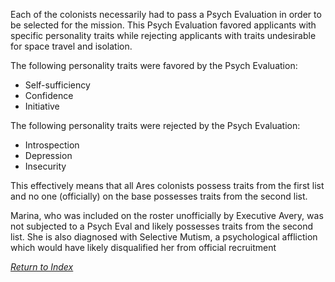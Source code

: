 Each of the colonists necessarily had to pass a Psych Evaluation in order to be selected for the mission. This Psych Evaluation favored applicants with specific personality traits while rejecting applicants with traits undesirable for space travel and isolation.

The following personality traits were favored by the Psych Evaluation:

- Self-sufficiency
- Confidence
- Initiative

The following personality traits were rejected by the Psych Evaluation:

- Introspection
- Depression
- Insecurity

This effectively means that all Ares colonists possess traits from the first list and no one (officially) on the base possesses traits from the second list.

Marina, who was included on the roster unofficially by Executive Avery, was not subjected to a Psych Eval and likely possesses traits from the second list. She is also diagnosed with Selective Mutism, a psychological affliction which would have likely disqualified her from official recruitment


*[Return to Index](index.md)*
